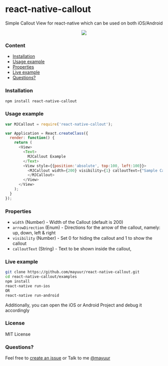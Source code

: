 # react-native-callout
Simple Callout View for react-native which can be used on both iOS/Android

<p align="center">
  <img src="https://raw.githubusercontent.com/mayuur/react-native-callout/master/examples/Demo.gif"/>
</p>

### Content
- [Installation](#installation)
- [Usage example](#usage-example)
- [Properties](#properties)
- [Live example](#live-example)
- [Questions?](#questions)

### Installation
```bash
npm install react-native-callout
```

### Usage example
```javascript
var MJCallout = require('react-native-callout');

var Application = React.createClass({
  render: function() {
    return (
      <View>
        <Text>
          MJCallout Example
        </Text>
        <View style={{position:'absolute', top:100, left:100}}>
          <MJCallout width={200} visibility={1} calloutText={"Sample Callout Text"} arrowDirection={'up'}>
          </MJCallout>
        </View>
      </View>
    );
  }
});
```

### Properties
* `width` (Number) - Width of the Callout (default is 200)
* `arrowDirection` (Enum) - Directions for the arrow of the callout, namely: up, down, left & right
* `visibility` (Number) - Set 0 for hiding the callout and 1 to show the callout
* `calloutText` (String) - Text to be shown inside the callout,

### Live example
```sh
git clone https://github.com/mayuur/react-native-callout.git
cd react-native-callout/examples
npm install
react-native run-ios
OR
react-native run-android
```
Additionally, you can open the iOS or Android Project and debug it accordingly

### License
MIT License

### Questions?
Feel free to [create an issue](https://github.com/mayuur/react-native-callout/issues)
or
Talk to me [@mayuur](https://twitter.com/mayuur)
